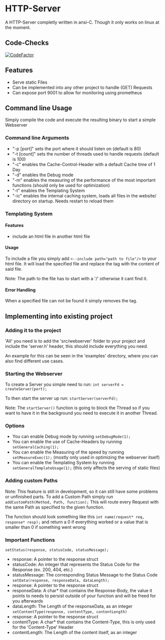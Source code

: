 # HTTP-Server
A HTTP-Server completly written in ansi-C.
Though it only works on linux at the moment.

## Code-Checks
[![CodeFactor](https://www.codefactor.io/repository/github/lol3rrr/http-server/badge)](https://www.codefactor.io/repository/github/lol3rrr/http-server)

## Features
* Serve static Files
* Can be implemented into any other project to handle (GET) Requests
* Can expose port 9001 to allow for monitoring using prometheus

## Command line Usage
Simply compile the code and execute the resulting binary to start a simple Webserver

### Command line Arguments
* "-p [port]"  sets the port where it should listen on (default is 80)
* "-t [count]" sets the number of threads used to handle requests (default is 100)
* "-c"         enables the Cache-Control-Header with a default Cache time of 1 Day
* "-d"         enables the Debug mode
* "-m"         enables the measuring of the performance of the most important functions (should only be used for optimization)
* "-t"         enables the Templating System
* "-ic"        enables the internal caching system, loads all files in the website/ directory on startup. Needs restart to reload them

### Templating System

#### Features
- include an html file in another html file

#### Usage
To include a file you simply add `<--include path="path to file"/>` to your html file.
It will load the specified file and replace the tag with the content of said file.

Note: The path to the file has to start with a '/' otherwise it cant find it.

#### Error Handling
When a specified file can not be found it simply removes the tag.

## Implementing into existing project

### Adding it to the project
'All' you need is to add the 'src/webserver' folder to your project and include the 'server.h' header, this should include everything you need.

An example for this can be seen in the 'examples' directory, where you can also find different use cases.

### Starting the Webserver
To create a Server you simple need to run:
`int serverFd = createServer(port);`

To then start the server up run:
`startServer(serverFd);`

Note: The `startServer()` function is going to block the Thread so if you want to have it in the background you need to execute it in another Thread.

### Options
* You can enable Debug mode by running `setDebugMode(1);`
* You can enable the use of Cache-Headers by running `setGeneralCaching(1);`
* You can enable the Measuring of the speed by running `setMeasureExec(1);` (mostly only used in optimizing the webserver itself)
* You can enable the Templating System by running `setGeneralTemplateUsage(1);` (this only affects the serving of static files)

### Adding custom Paths
Note: This feature is still in development, so it can still have some problems or unfinished parts.
To add a Custom Path simply run `addCustomPath(Method, Path, function);`
This will route every Request with the same Path as specified to the given function.

The function should look something like this
`int name(request* req, response* resp);`
and return a 0 if everything worked or a value that is smaller than 0 if something went wrong

### Important Functions
`setStatus(response, statusCode, statusMessage);`
  * response: A pointer to the response struct
  * statusCode: An integer that represents the Status Code for the Response (ex. 200, 404, etc.)
  * statusMessage: The corresponding Status Message to the Status Code
`setData(response, responseData, dataLength);`
  * response: A pointer to the response struct
  * responseData: A char* that contains the Response-Body, the value it points to needs to persist outside of your function and will be freed for you afterwards
  * dataLength: The Length of the responseData, as an integer
`setContentType(response, contentType, contentLength)`
  * response: A pointer to the response struct
  * contentType: A char* that contains the Content-Type, this is only used for the 'Content-Type' Header
  * contentLength: The Length of the content itself, as an integer
